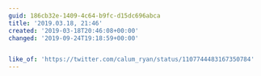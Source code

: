 ```yaml
---
guid: 186cb32e-1409-4c64-b9fc-d15dc696abca
title: '2019.03.18, 21:46'
created: '2019-03-18T20:46:08+00:00'
changed: '2019-09-24T19:18:59+00:00'


like_of: 'https://twitter.com/calum_ryan/status/1107744483167350784'
---
```


